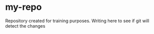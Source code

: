 # my-repo
Repository created for training purposes.
Writing here to see if git will detect the changes